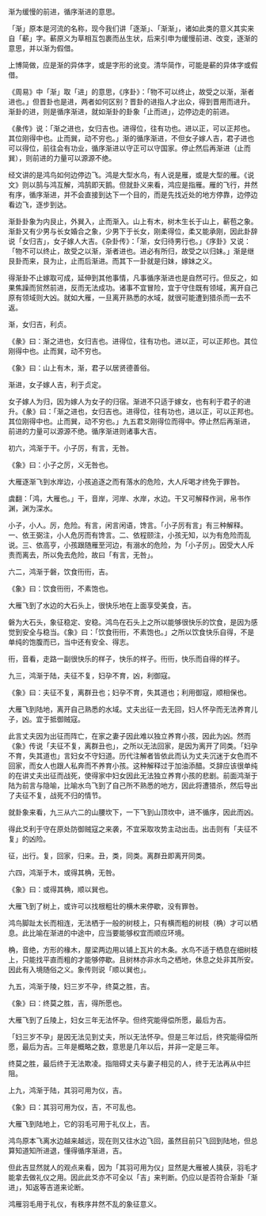 
渐为缓慢的前进，循序渐进的意思。

「渐」原本是河流的名称，现今我们讲「逐渐」、「渐渐」，诸如此类的意义其实来自「蔪」字。蔪原义为草相互包裹而丛生状，后来引申为缓慢前进、改变，逐渐的意思，并以渐为假借。

上博简做，应是渐的异体字，或是字形的讹变。清华简作，可能是蔪的异体字或假借。

《周易》中「渐」取「进」的意思，《序卦》：「物不可以终止，故受之以渐，渐者进也。」但晋卦也是进，两者如何区别？晋卦的进指人才出众，得到晋用而进升。渐卦的进，则是循序渐进，就如渐卦的卦象「止而进」，边停边走的前进。

《彖传》说：「渐之进也，女归吉也。进得位，往有功也。进以正，可以正邦也。其位刚得中也。止而巽，动不穷也。」渐的循序渐进，不但女子嫁人吉，君子进也可以得位，前往会有功业，循序渐进以守正可以守国家。停止然后再渐进（止而巽），则前进的力量可以源源不绝。

经文讲的是鸿鸟如何边停边飞。鸿是大型水鸟，有人说是雁，或是大型的雁。《说文》则以鹄与鸿互解，鸿鹄即天鹅。但就卦义来看，鸿应是指雁。雁的飞行，井然有序，循序渐进，并不会直接到达下一个目的，而是先找近处的地方停靠，边停边看边飞，逐步到达。

渐卦卦象为内艮止，外巽入，止而渐入。山上有木，树木生长于山上，蔪苞之象。渐卦又有少男与长女婚合之象，少男下于长女，刚柔得位，柔又能承刚，因此卦辞说「女归吉」，女子嫁人大吉。《杂卦传》：「渐，女归待男行也。」《序卦》又说：「物不可以终止，故受之以渐，渐者进也。进必有所归，故受之以归妹。」渐是继艮卦而来，艮为止，止而后渐进。而其下一卦就是归妹，嫁妹之义。

得渐卦不止嫁取可成，延伸到其他事情，凡事循序渐进也是自然可行。但反之，如果焦躁而贸然前进，反而无法成功。诸事不宜冒险，宜于守住既有领域，离开自己原有领域则大凶。就如大雁，一旦离开熟悉的水域，就很可能遭到猎杀而一去不返。

渐，女归吉，利贞。

《彖》曰：渐之进也，女归吉也。进得位，往有功也。进以正，可以正邦也。其位刚得中也。止而巽，动不穷也。

《象》曰：山上有木，渐，君子以居贤德善俗。

渐进，女子嫁人吉，利于贞定。

女子嫁人为归，因为嫁人为女子的归宿。渐进不只适于嫁女，也有利于君子的进升。《彖》曰：「渐之进也，女归吉也。进得位，往有功也，进以正，可以正邦也。其位刚得中也。止而巽，动不穷也。」九五君爻刚得位而得中。停止然后再渐进，前进的力量可以源源不绝。循序渐进则诸事大吉。

初六，鸿渐于干。小子厉，有言，无咎。

《象》曰：小子之厉，义无咎也。

大雁逐渐飞到水岸边，小孩追逐之而有落水的危险，大人斥喝才终免于罪咎。

虞翻：「鸿，大雁也。」干，音岸，河岸、水岸，水边。干又可解释作涧，帛书作渊，渊为深水。

小子，小人。厉，危险。有言，闲言闲语，馋言。「小子厉有言」有三种解释。一、依王弼注，小人危厉而有馋言。二、依程颐注，小孩无知，以为有危险而乱说。三、依高亨，小孩跟随雁至河边，有溺水的危险，为「小子厉」。因受大人斥责而离去，所以免去危险，故曰「有言，无咎」。

六二，鸿渐于磐，饮食衎衎，吉。

《象》曰：饮食衎衎，不素饱也。

大雁飞到了水边的大石头上，很快乐地在上面享受美食，吉。

磐为大石头，象征稳定、安稳。鸿鸟在石头上之所以能够很快乐的饮食，是因为感觉到安全与稳当。《象》曰：「饮食衎衎，不素饱也。」之所以饮食快乐自得，不是单纯的饱腹而已，当中还有安全、得志。

衎，音看，走路一副很快乐的样子，快乐的样子。衎衎，快乐而自得的样子。

九三，鸿渐于陆，夫征不复，妇孕不育，凶，利御寇。

《象》曰：夫征不复，离群丑也；妇孕不育，失其道也；利用御寇，顺相保也。

大雁飞到陆地，离开自己熟悉的水域。丈夫出征一去无回，妇人怀孕而无法养育儿子，凶。宜于抵御贼寇。

此言丈夫因为出征而阵亡，在家之妻子因此难以独立养育小孩，因此为凶。然而《象》传说「夫征不复，离群丑也」，之所以无法回家，是因为离开了同类。「妇孕不育，失其道也」言妇女不守妇道。历代注解者皆依此而认为丈夫沉迷于女色而不回家，而女人也跟人私奔而不养育小孩。这种解释过于加油添醋。爻辞应该很单纯的在讲丈夫出征而战死，使得家中妇女因此无法独立养育小孩的悲剧。前面鸿渐于陆为前言与隐喻，比喻水鸟飞到了自己所不熟悉的地方，因此将遭猎杀，然后导出了夫征不复，战死不归的情节。

就卦象来看，九三从六二的山腰坎下，一下飞到山顶坎中，进不循序，因此而凶。

得此爻利于守在原处防御贼寇之来袭，不宜采取攻势主动出击。出击则有「夫征不复」的凶险。

征，出行。复，回家，归来。丑，类，同类。离群丑即离开同类。

六四，鸿渐于木，或得其桷，无咎。

《象》曰：或得其桷，顺以巽也。

大雁飞到了树上，或许可以找根粗壮的横木来停歇，没有罪咎。

鸿鸟脚趾太长而相连，无法栖于一般的树枝上，只有横而粗的树枝（桷）才可以栖息。此比喻在渐进的中途中，应当要能够权宜而顺应环境。

桷，音绝，方形的椽木，屋梁两边用以铺上瓦片的木条。水鸟不适于栖息在细树枝上，只能找平直而粗的才能够停歇。且树林亦非水鸟之栖地，休息之处非其所安。因此有入境随俗之义。象传则说「顺以巽也」。

九五，鸿渐于陵，妇三岁不孕，终莫之胜，吉。

《象》曰：终莫之胜，吉，得所愿也。

大雁飞到了丘陵上，妇女三年无法怀孕。但终究能得偿所愿，最后为吉。

「妇三岁不孕」是因无法见到丈夫，所以无法怀孕。但是三年过后，终究能得偿所愿，最后为吉。三年是概略之数，意思是几年以后，并非一定是三年。

终莫之胜，最后终于无法欺凌。指阻碍丈夫与妻子相见的人，终于无法再从中拦阻。

上九，鸿渐于陆，其羽可用为仪，吉。

《象》曰：其羽可用为仪，吉，不可乱也。

大雁飞到陆地上，它的羽毛可用于礼仪上，吉。

鸿鸟原本飞离水边越来越远，现在则又往水边飞回，虽然目前只飞回到陆地，但总算知道知所进退，懂得循序渐进，吉。

但此吉显然就人的观点来看，因为「其羽可用为仪」显然是大雁被人擒获，羽毛才能拿去做礼仪之用。因此此爻亦不可全以「吉」来判断。仍应以是否符合渐卦「渐进」，知返等吉道来论断。

鸿雁羽毛用于礼仪，有秩序井然不乱的象征意义。